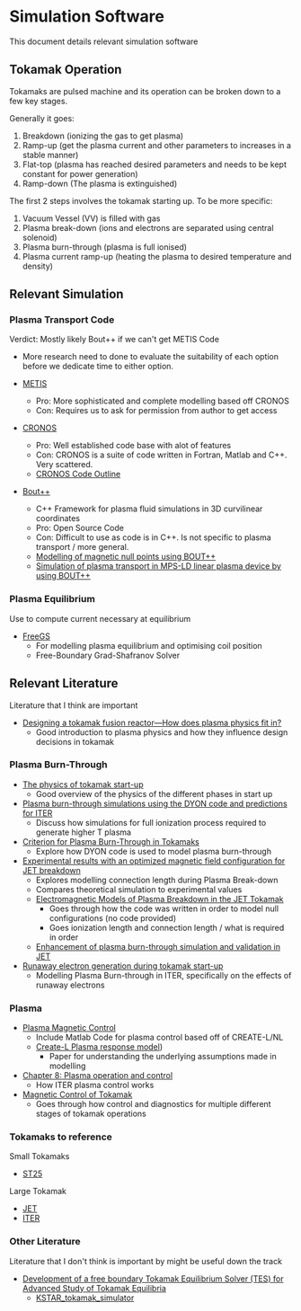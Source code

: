 # Simulation Software

This document details relevant simulation software

## Tokamak Operation

Tokamaks are pulsed machine and its operation can be broken down to a few key stages.

Generally it goes:
1. Breakdown (ionizing the gas to get plasma)
2. Ramp-up (get the plasma current and other parameters to increases in a stable manner)
3. Flat-top (plasma has reached desired parameters and needs to be kept constant for power generation)
4. Ramp-down (The plasma is extinguished)

The first 2 steps involves the tokamak starting up.
To be more specific:
1. Vacuum Vessel (VV) is filled with gas
2. Plasma break-down (ions and electrons are separated using central solenoid)
3. Plasma burn-through (plasma is full ionised)
4. Plasma current ramp-up (heating the plasma to desired temperature and density)

## Relevant Simulation

### Plasma Transport Code
Verdict: Mostly likely Bout++ if we can't get METIS Code
- More research need to done to evaluate the suitability of each option before we dedicate time to either option.

- [METIS](https://www.google.com/search?channel=fs&client=ubuntu-sn&q=fusenet+metis)
  - Pro: More sophisticated and complete modelling based off CRONOS
  - Con: Requires us to ask for permission from author to get access
- [CRONOS](https://iopscience.iop.org/article/10.1088/0029-5515/50/4/043001)
    - Pro: Well established code base with alot of features
    - Con: CRONOS is a suite of code written in Fortran, Matlab and C++. Very scattered.
    - [CRONOS Code Outline](https://www.google.com/search?channel=fs&client=ubuntu-sn&q=fusion-magnetique+cronos+cronos_gb)
- [Bout++](https://bout-dev.readthedocs.io/en/latest/user_docs/introduction.html)
    - C++ Framework for plasma fluid simulations in 3D curvilinear coordinates
    - Pro: Open Source Code
    - Con: Difficult to use as code is in C++. Is not specific to plasma transport / more general.
    - [Modelling of magnetic null points using BOUT++](https://etheses.whiterose.ac.uk/15359/1/BShanahan_thesis_final_definitely.pdf)
    - [Simulation of plasma transport in MPS-LD linear plasma device by using BOUT++](https://iopscience.iop.org/article/10.1088/1361-6587/ac8c6a/meta)

### Plasma Equilibrium
Use to compute current necessary at equilibrium

- [FreeGS](https://github.com/freegs-plasma/freegs)
  - For modelling plasma equilibrium and optimising coil position
  - Free-Boundary Grad-Shafranov Solver


## Relevant Literature
Literature that I think are important

- [Designing a tokamak fusion reactor—How does plasma physics fit in?](https://dspace.mit.edu/bitstream/handle/1721.1/111207/Designing%20a%20tokamak.pdf?sequence=1)
    - Good introduction to plasma physics and how they influence design decisions in tokamak

### Plasma Burn-Through
- [The physics of tokamak start-up](https://nstx.pppl.gov/nstxhome/DragNDrop/Publications_Presentations/Publications/2013%20Papers/Mueller_PoP.pdf)
    - Good overview of the physics of the different phases in start up
- [Plasma burn-through simulations using the DYON code and predictions for ITER](https://arxiv.org/pdf/1403.0380.pdf)
    - Discuss how simulations for full ionization process required to generate higher T plasma
- [Criterion for Plasma Burn-Through in Tokamaks](http://golem.fjfi.cvut.cz/wiki/Experiments/BreakDownStudies/library/EFDP12016.pdf)
    - Explore how DYON code is used to model plasma burn-through
- [Experimental results with an optimized magnetic field configuration for JET breakdown](https://iopscience.iop.org/article/10.1088/0029-5515/52/12/123010)
    - Explores modelling connection length during Plasma Break-down
    - Compares theoretical simulation to experimental values
    - [Electromagnetic Models of Plasma Breakdown in the JET Tokamak](https://www.researchgate.net/publication/260525826_Electromagnetic_Models_of_Plasma_Breakdown_in_the_JET_Tokamak)
        - Goes through how the code was written in order to model null configurations (no code provided)
        - Goes ionization length and connection length / what is required in order
    - [Enhancement of plasma burn-through simulation and validation in JET](https://iopscience.iop.org/article/10.1088/0029-5515/52/10/103016/meta)
- [Runaway electron generation during tokamak start-up](https://arxiv.org/pdf/2203.09900.pdf)
    - Modelling Plasma Burn-through in ITER, specifically on the effects of runaway electrons

### Plasma
- [Plasma Magnetic Control](https://github.com/AdrianoMele/PlasmaMagneticControl)
    - Include Matlab Code for plasma control based off of CREATE-L/NL
    - [Create-L Plasma response model](https://iopscience.iop.org/article/10.1088/0029-5515/38/5/307/pdf))
        - Paper for understanding the underlying assumptions made in modelling
- [Chapter 8: Plasma operation and control](https://people.physics.anu.edu.au/~bdb112/ITER_Physics_2007/nf7_6_S08.pdf)
    - How ITER plasma control works
- [Magnetic Control of Tokamak](https://link.springer.com/book/10.1007/978-3-319-29890-0)
    - Goes through how control and diagnostics for multiple different stages of tokamak operations

### Tokamaks to reference
Small Tokamaks
- [ST25](https://www.fusionenergybase.com/project/st25)

Large Tokamak
- [JET](https://www.google.com/search?channel=fs&client=ubuntu-sn&q=JET+tokamak)
- [ITER](https://www.iter.org/mach/Tokamak)

### Other Literature
Literature that I don't think is important by might be useful down the track
- [Development of a free boundary Tokamak Equilibrium Solver (TES) for Advanced Study of Tokamak Equilibria](https://arxiv.org/pdf/1503.03135.pdf)
    - [KSTAR_tokamak_simulator](https://github.com/jaem-seo/KSTAR_tokamak_simulator/tree/main)